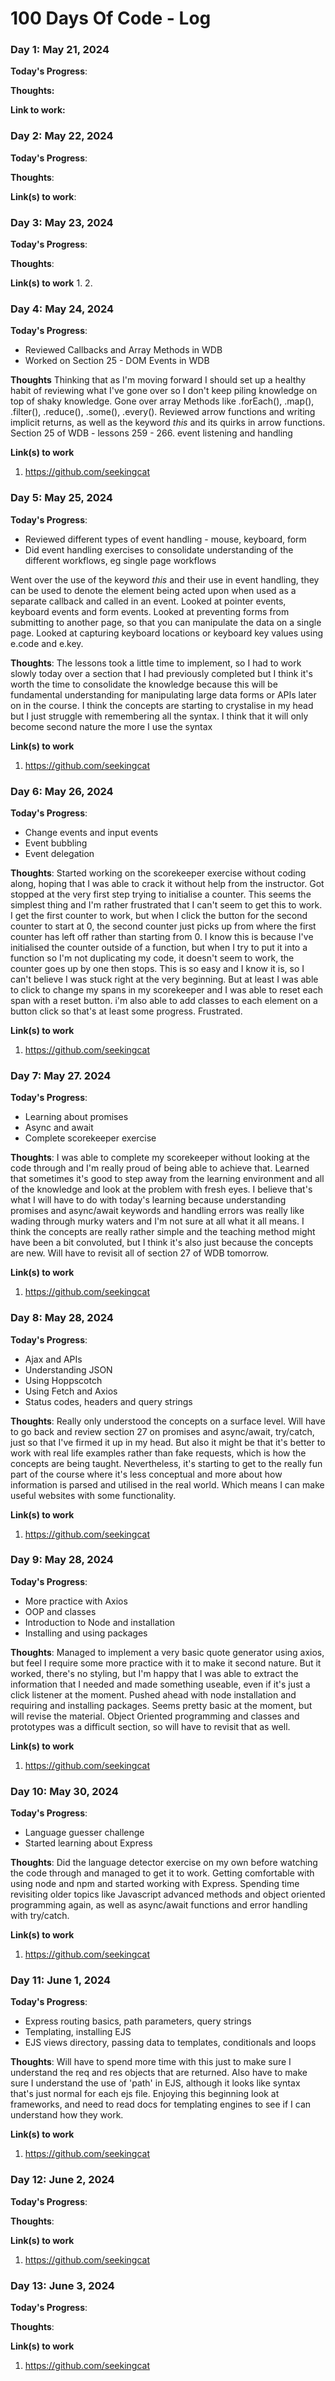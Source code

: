 # 100 Days Of Code - Log

### Day 1: May 21, 2024

**Today's Progress**:

**Thoughts:**

**Link to work:**

### Day 2: May 22, 2024

**Today's Progress**:

**Thoughts**:

**Link(s) to work**:

### Day 3: May 23, 2024

**Today's Progress**:

**Thoughts**:

**Link(s) to work**
1.
2.

### Day 4: May 24, 2024

**Today's Progress**:

* Reviewed Callbacks and Array Methods in WDB
* Worked on Section 25 - DOM Events in WDB

**Thoughts** Thinking that as I'm moving forward I should set up a healthy habit of reviewing what I've gone over so I don't keep piling knowledge on top of shaky knowledge.
Gone over array Methods like .forEach(), .map(), .filter(), .reduce(), .some(), .every(). Reviewed arrow functions and writing implicit returns, as well as the keyword *this* and its quirks in arrow functions.
Section 25 of WDB - lessons 259 - 266. event listening and handling

**Link(s) to work**

1. <https://github.com/seekingcat>

### Day 5: May 25, 2024

**Today's Progress**:

* Reviewed different types of event handling - mouse, keyboard, form
* Did event handling exercises to consolidate understanding of the different workflows, eg single page workflows

Went over the use of the keyword *this* and their use in event handling, they can be used to denote the element being acted upon when used as a separate callback and called in an event. Looked at pointer events, keyboard events and form events. Looked at preventing forms from submitting to another page, so that you can manipulate the data on a single page. Looked at capturing keyboard locations or keyboard key values using e.code and e.key.

**Thoughts**: The lessons took a little time to implement, so I had to work slowly today over a section that I had previously completed but I think it's worth the time to consolidate the knowledge because this will be fundamental understanding for manipulating large data forms or APIs later on in the course. I think the concepts are starting to crystalise in my head but I just struggle with remembering all the syntax. I think that it will only become second nature the more I use the syntax

**Link(s) to work**

1. <https://github.com/seekingcat>

### Day 6: May 26, 2024

**Today's Progress**:

* Change events and input events
* Event bubbling
* Event delegation

**Thoughts**: Started working on the scorekeeper exercise without coding along, hoping that I was able to crack it without help from the instructor. Got stopped at the very first step trying to initialise a counter. This seems the simplest thing and I'm rather frustrated that I can't seem to get this to work. I get the first counter to work, but when I click the button for the second counter to start at 0, the second counter just picks up from where the first counter has left off rather than starting from 0. I know this is because I've initialised the counter outside of a function, but when I try to put it into a function so I'm not duplicating my code, it doesn't seem to work, the counter goes up by one then stops. This is so easy and I know it is, so I can't believe I was stuck right at the very beginning. But at least I was able to click to change my spans in my scorekeeper and I was able to reset each span with a reset button. i'm also able to add classes to each element on a button click so that's at least some progress. Frustrated.

**Link(s) to work**

1. <https://github.com/seekingcat>

### Day 7: May 27. 2024

**Today's Progress**:

* Learning about promises
* Async and await
* Complete scorekeeper exercise

**Thoughts**: I was able to complete my scorekeeper without looking at the code through and I'm really proud of being able to achieve that. Learned that sometimes it's good to step away from the learning environment and all of the knowledge and look at the problem with fresh eyes. I believe that's what I will have to do with today's learning because understanding promises and async/await keywords and handling errors was really like wading through murky waters and I'm not sure at all what it all means. I think the concepts are really rather simple and the teaching method might have been a bit convoluted, but I think it's also just because the concepts are new. Will have to revisit all of section 27 of WDB tomorrow.

**Link(s) to work**

1. <https://github.com/seekingcat>

### Day 8: May 28, 2024

**Today's Progress**:

* Ajax and APIs
* Understanding JSON
* Using Hoppscotch
* Using Fetch and Axios
* Status codes, headers and query strings

**Thoughts**: Really only understood the concepts on a surface level. Will have to go back and review section 27 on promises and async/await, try/catch, just so that I've firmed it up in my head. But also it might be that it's better to work with real life examples rather than fake requests, which is how the concepts are being taught. Nevertheless, it's starting to get to the really fun part of the course where it's less conceptual and more about how information is parsed and utilised in the real world. Which means I can make useful websites with some functionality.

**Link(s) to work**

1. <https://github.com/seekingcat>

### Day 9: May 28, 2024

**Today's Progress**:

* More practice with Axios
* OOP and classes
* Introduction to Node and installation
* Installing and using packages

**Thoughts**: Managed to implement a very basic quote generator using axios, but feel I require some more practice with it to make it second nature. But it worked, there's no styling, but I'm happy that I was able to extract the information that I needed and made something useable, even if it's just a click listener at the moment. Pushed ahead with node installation and requiring and installing packages. Seems pretty basic at the moment, but will revise the material. Object Oriented programming and classes and prototypes was a difficult section, so will have to revisit that as well.

**Link(s) to work**

1. <https://github.com/seekingcat>

### Day 10: May 30, 2024

**Today's Progress**:

* Language guesser challenge
* Started learning about Express

**Thoughts**: Did the language detector exercise on my own before watching the code through and managed to get it to work. Getting comfortable with using node and npm and started working with Express. Spending time revisiting older topics like Javascript advanced methods and object oriented programming again, as well as async/await functions and error handling with try/catch.

**Link(s) to work**

1. <https://github.com/seekingcat>

### Day 11: June 1, 2024

**Today's Progress**:
* Express routing basics, path parameters, query strings
* Templating, installing EJS
* EJS views directory, passing data to templates, conditionals and loops

**Thoughts**: Will have to spend more time with this just to make sure I understand the req and res objects that are returned. Also have to make sure I understand the use of 'path' in EJS, although it looks like syntax that's just normal for each ejs file. Enjoying this beginning look at frameworks, and need to read docs for templating engines to see if I can understand how they work.

**Link(s) to work**

1. <https://github.com/seekingcat>

### Day 12: June 2, 2024

**Today's Progress**:

**Thoughts**:

**Link(s) to work**

1. <https://github.com/seekingcat>

### Day 13: June 3, 2024

**Today's Progress**:

**Thoughts**:

**Link(s) to work**

1. <https://github.com/seekingcat>
